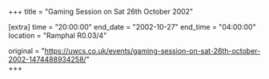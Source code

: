 +++
title = "Gaming Session on Sat 26th October 2002"

[extra]
time = "20:00:00"
end_date = "2002-10-27"
end_time = "04:00:00"
location = "Ramphal R0.03/4"

original = "https://uwcs.co.uk/events/gaming-session-on-sat-26th-october-2002-1474488934258/"    
+++



